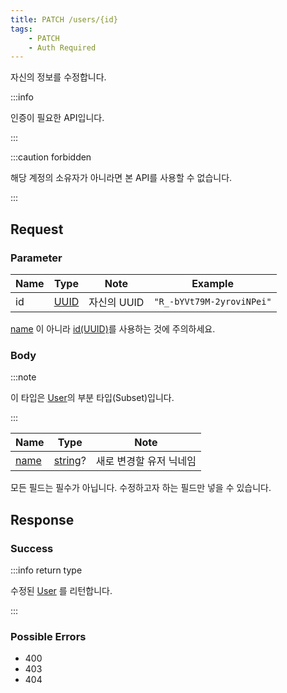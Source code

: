 ```yaml
---
title: PATCH /users/{id}
tags:
    - PATCH
    - Auth Required
---
```


자신의 정보를 수정합니다.

:::info

인증이 필요한 API입니다.

:::

:::caution forbidden

해당 계정의 소유자가 아니라면 본 API를 사용할 수 없습니다.

:::

## Request

### Parameter

| Name | Type                                 | Note        | Example                   |
| ---- | ------------------------------------ | ----------- | ------------------------- |
| id   | [UUID](../../types/semantic/uuid.md) | 자신의 UUID | `"R_-bYVt79M-2yroviNPei"` |

[name](../../types/schema/user.md#name) 이 아니라 [id(UUID)](../../types/schema/user.md#id)를 사용하는 것에 주의하세요.

### Body

:::note

이 타입은 [User](../../types/schema/user.md)의 부분 타입(Subset)입니다.

:::

| Name                                    | Type                                       | Note                    |
| --------------------------------------- | ------------------------------------------ | ----------------------- |
| [name](../../types/schema/user.md#name) | [string](../../types/primitive/string.md)? | 새로 변경할 유저 닉네임 |

모든 필드는 필수가 아닙니다. 수정하고자 하는 필드만 넣을 수 있습니다.

## Response

### Success

:::info return type

수정된 [User](../../types/schema/user.md) 를 리턴합니다.

:::

### Possible Errors

-   400
-   403
-   404
